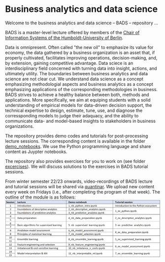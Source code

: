 # Business analytics and data science
Welcome to the business analytics and data science – BADS – repository ...

BADS is a master-level lecture offered by members of the [Chair of Information Systems of the Humboldt-University of Berlin](https://www.wiwi.hu-berlin.de/en/Professorships/bwl/wi/standardseite-en?set_language=en). 

Data is omnipresent. Often called "the new oil" to emphasize its value for economy, the data gathered by a business organization is an asset that, if properly cultivated, facilitates improving operations, decision-making, and, by extension, gaining competitive advantage. Data sciece is an interdisciplinary field concerned with turning data into insight, actions, and ultimately utility. The boundaries between business analytics and data science are not clear cut. We understand data science as a concept emphasizing methodologial aspects and business analytics as a concept emphasizing applications of the corresponding methodologies in business. BADS strives to achieve a healthy balance between both, methods and applications. More specifically, we aim at equiping students with a solid understanding of empirical models for data-driven decision support, the technical expertise to design, estimate, tune, use, and diagnose the corressponding models to judge their adaquacy, and the ability to communicate data- and model-based insights to stakeholders in business organizations. 

The repository provides demo codes and tutorials for post-processing lecture sessions. The corresponding content is available in the folder [demo_notebooks](https://github.com/Humboldt-WI/bads/tree/master/demo_notebooks). We use the Python programming language and share content as Juypter notebooks. 

The repository also provides exercises for you to work on (see folder [excercises](https://github.com/Humboldt-WI/bads/tree/master/exercises)). We will discuss solutions to the exercises in BADS tutorial sessions. 

From winter semester 22/23 onwards, video-recordings of BADS lecture and tutorial sessions will be shared via [quantinar](https://www.quantinar.com/). We upload new content every week on Fridays (i.e., after completing the program of that week). The outline of the module is as follows: <br>
![BADS Schedule](https://github.com/Humboldt-WI/bads/blob/master/bads_schedule.png "BADS Schedule")
